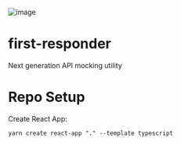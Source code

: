 ![image](https://user-images.githubusercontent.com/30638950/182582183-27972094-b1b3-49cb-a582-7af28acee175.png)

# first-responder
Next generation API mocking utility



# Repo Setup

Create React App:

```
yarn create react-app "." --template typescript
```